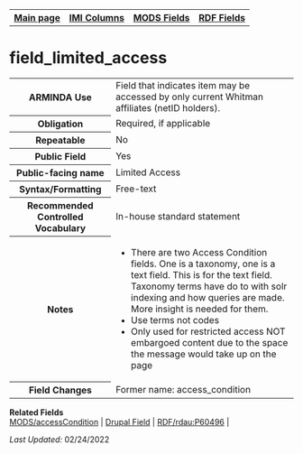 <!DOCTYPE html>
<html>

<body>
<table style="width:100%">
  <tr>
    <th><a href="index.md">Main page</a></th>
	<th><a href="IMI.md">IMI Columns</a></th>
    <th><a href="MODS.md">MODS Fields</a></th>
    <th><a href="RDF.md">RDF Fields</a></th>
  </tr>
</table>

<h1>field_limited_access</h1>
<table>
<tr>
	<th>ARMINDA Use</th>
	<td>Field that indicates item may be accessed by only current Whitman affiliates (netID holders). </td>
</tr>
<tr>
	<th>Obligation</th>
	<td>Required, if applicable</td>
</tr>
<tr>
	<th>Repeatable</th>
	<td>No</td>
</tr>
<tr>
	<th>Public Field</th>
	<td>Yes</td>
</tr>
<tr>
	<th>Public-facing name</th>
	<td>Limited Access</td>
</tr>
<tr>
	<th>Syntax/Formatting</th>
	<td>Free-text</td>
</tr>
<tr>
	<th>Recommended Controlled Vocabulary</th>
	<td>In-house standard statement</td>
</tr>
<tr>
	<th>Notes</th>
	<td>
		<ul>
			<li>There are two Access Condition fields. One is a taxonomy, one is a text field. This is for the text field. Taxonomy terms have do to with solr indexing and how queries are made. More insight is needed for them. </li>
			<li>Use terms not codes</li>
			<li>Only used for restricted access NOT embargoed content due to the space the message would take up on the page</li>
		</ul>
	</td>
</tr>
<tr>
	<th>Field Changes</th>
	<td>Former name: access_condition</td>
</tr>
</table>
<dl>
	<dt><b>Related Fields</b></dt>
		<a href="mods.access_condition.md">MODS/accessCondition</a> | 
		<a href="DrupalFields.md#limited-access">Drupal Field</a> | 
		<a href="rdf.rdau.p60496.md">RDF/rdau:P60496</a> |
</dl>
<p><i>Last Updated: </i>02/24/2022</p>
</body>
</html>
